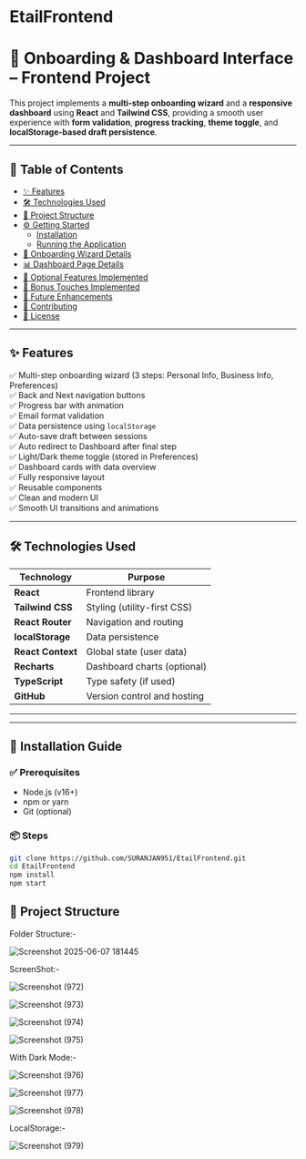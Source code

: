 # EtailFrontend
# 🚀 Onboarding & Dashboard Interface – Frontend Project

This project implements a **multi-step onboarding wizard** and a **responsive dashboard** using **React** and **Tailwind CSS**, providing a smooth user experience with **form validation**, **progress tracking**, **theme toggle**, and **localStorage-based draft persistence**.

---

## 📑 Table of Contents

- [✨ Features](#-features)
- [🛠️ Technologies Used](#-technologies-used)
- [📁 Project Structure](#-project-structure)
- [⚙️ Getting Started](#️-getting-started)
  - [Installation](#installation)
  - [Running the Application](#running-the-application)
- [🧩 Onboarding Wizard Details](#-onboarding-wizard-details)
- [📊 Dashboard Page Details](#-dashboard-page-details)
- [🧠 Optional Features Implemented](#-optional-features-implemented)
- [🌟 Bonus Touches Implemented](#-bonus-touches-implemented)
- [🔮 Future Enhancements](#-future-enhancements)
- [🤝 Contributing](#-contributing)
- [📄 License](#-license)

---

## ✨ Features

✅ Multi-step onboarding wizard (3 steps: Personal Info, Business Info, Preferences)  
✅ Back and Next navigation buttons  
✅ Progress bar with animation  
✅ Email format validation  
✅ Data persistence using `localStorage`  
✅ Auto-save draft between sessions  
✅ Auto redirect to Dashboard after final step  
✅ Light/Dark theme toggle (stored in Preferences)  
✅ Dashboard cards with data overview  
✅ Fully responsive layout  
✅ Reusable components  
✅ Clean and modern UI  
✅ Smooth UI transitions and animations

---

## 🛠️ Technologies Used

| Technology        | Purpose                            |
|-------------------|------------------------------------|
| **React**         | Frontend library                   |
| **Tailwind CSS**  | Styling (utility-first CSS)        |
| **React Router**  | Navigation and routing             |
| **localStorage**  | Data persistence                   |
| **React Context** | Global state (user data)           |
| **Recharts**      | Dashboard charts (optional)        |
| **TypeScript**    | Type safety (if used)              |
| **GitHub**        | Version control and hosting        |

---

---

## 🚀 Installation Guide

### ✅ Prerequisites

- Node.js (v16+)
- npm or yarn
- Git (optional)

### 📦 Steps

```bash
git clone https://github.com/SURANJAN951/EtailFrontend.git
cd EtailFrontend
npm install
npm start
```

## 📁 Project Structure



Folder Structure:-

![Screenshot 2025-06-07 181445](https://github.com/user-attachments/assets/193923f7-38c7-4906-a0af-ae995ca4f3e3)

ScreenShot:-

![Screenshot (972)](https://github.com/user-attachments/assets/1641dcef-0cef-468f-b3bc-bb02c61a6dfa)


![Screenshot (973)](https://github.com/user-attachments/assets/0bf5e23d-d329-4181-a87c-6ad808027112)


![Screenshot (974)](https://github.com/user-attachments/assets/6fb488a5-1481-4e70-8412-80ebabdc7172)


![Screenshot (975)](https://github.com/user-attachments/assets/e9f686af-f3bf-4c7c-85c4-d68f9c7b1e6a)

With Dark Mode:-

![Screenshot (976)](https://github.com/user-attachments/assets/0acf6460-4d69-41ab-8dc5-a36187237a87)


![Screenshot (977)](https://github.com/user-attachments/assets/6bd09d7c-ad09-4769-955a-a0b5fa382c47)


![Screenshot (978)](https://github.com/user-attachments/assets/57525cc6-47f4-4d5a-b93b-feaaf804cc71)

LocalStorage:-

![Screenshot (979)](https://github.com/user-attachments/assets/c346baa2-15cb-43f0-a8ab-986b7efed6e8)


